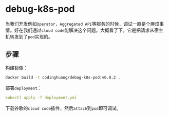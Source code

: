 # debug-k8s-pod

当我们开发例如`Operator`，`Aggregated API`等服务的时候，调试一直是个麻烦事情。好在我们通过`cloud code`能解决这个问题。大概看了下，它是把请求从宿主机转发到了`pod`实现的。

## 步骤

构建镜像：

```bash
docker build -t codinghuang/debug-k8s-pod:v0.0.2 .
```

部署`deployment`：

```yaml
kubectl apply -f deployment.yml
```

下载谷歌的`cloud code`插件，然后`attach`到`pod`即可调试。
